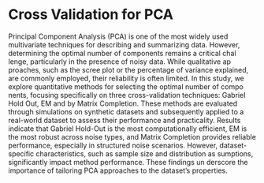 # Cross Validation for PCA
 Principal Component Analysis (PCA) is one of the most widely used
 multivariate techniques for describing and summarizing data. However,
 determining the optimal number of components remains a critical chal
lenge, particularly in the presence of noisy data. While qualitative ap
proaches, such as the scree plot or the percentage of variance explained,
 are commonly employed, their reliability is often limited. In this study, we
 explore quantitative methods for selecting the optimal number of compo
nents, focusing specifically on three cross-validation techniques: Gabriel
 Hold Out, EM and by Matrix Completion. These methods are evaluated
 through simulations on synthetic datasets and subsequently applied to a
 real-world dataset to assess their performance and practicality. Results
 indicate that Gabriel Hold-Out is the most computationally efficient, EM
 is the most robust across noise types, and Matrix Completion provides
 reliable performance, especially in structured noise scenarios. However,
 dataset-specific characteristics, such as sample size and distribution as
sumptions, significantly impact method performance. These findings un
derscore the importance of tailoring PCA approaches to the dataset’s
 properties.
